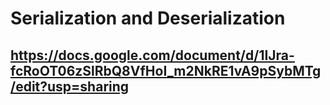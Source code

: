 # Serialization and Deserialization

## https://docs.google.com/document/d/1IJra-fcRoOT06zSlRbQ8VfHoI_m2NkRE1vA9pSybMTg/edit?usp=sharing

